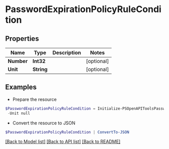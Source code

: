 # PasswordExpirationPolicyRuleCondition
## Properties

Name | Type | Description | Notes
------------ | ------------- | ------------- | -------------
**Number** | **Int32** |  | [optional] 
**Unit** | **String** |  | [optional] 

## Examples

- Prepare the resource
```powershell
$PasswordExpirationPolicyRuleCondition = Initialize-PSOpenAPIToolsPasswordExpirationPolicyRuleCondition  -Number null `
 -Unit null
```

- Convert the resource to JSON
```powershell
$PasswordExpirationPolicyRuleCondition | ConvertTo-JSON
```

[[Back to Model list]](../README.md#documentation-for-models) [[Back to API list]](../README.md#documentation-for-api-endpoints) [[Back to README]](../README.md)


